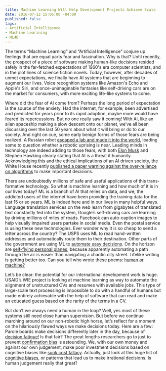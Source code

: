 ```yaml
---
title: Machine Learning Will Help Development Projects Achieve Scale
date: 2016-07-12 15:06:00 -04:00
published: false
tags:
- Artificial Intelligence
- Machine Learining
- ML4D
---
```


The terms “Machine Learning” and “Artificial Intelligence” conjure up feelings that are equal parts fear and fascination. Why is that? Until recently, the prospect of a piece of software making human-like decisions resided safely in the far-fetched expectations of 1960's era computer scientists, and in the plot lines of science fiction novels. Today, however, after decades of unmet expectations, we finally have AI systems that are beginning to augment our lives. Voice recognition systems like Amazon's Echo and Apple's Siri, and once-unimaginable fantasies like self-driving cars are on the market for consumers, with more exciting life-like systems to come. 

Where did the fear of AI come from? Perhaps the long period of expectation is the source of the anxiety. Had the internet, for example, been advertised and predicted for years prior to its rapid adoption, maybe more would have feared its repercussions. But no one really saw it coming! With AI, like an alien spaceship making a slow descent onto our planet, we’ve all been discussing over the last 50 years about what it will bring or do to our society. And right on cue, some early benign forms of those fears are being realized. A Russian robot [escaped a lab and made it into the world](http://qz.com/709161/its-happening-a-robot-escaped-a-lab-in-russia-and-made-a-dash-for-freedom/), leading some to question whether a robotic uprising is near. Leading minds in technology are indeed adding to those fears, with both [Elon Musk](http://www.vanityfair.com/news/tech/2014/10/elon-musk-artificial-intelligence-fear) and Stephen Hawking clearly stating that AI is a threat it humanity. Acknowledging this and the ethical implications of an AI driven society, the White House recently [published a paper warning against the over-reliance on algorithms](https://www.whitehouse.gov/sites/default/files/microsites/ostp/2016_0504_data_discrimination.pdf) to make important decisions. 

There are undoubtedly millions of safe and useful applications of this trans-formative technology. So what is machine learning and how much of it is in our lives today? ML is a branch of AI that relies on data, and we, the addicted users of the internet have been providing the training data for the last 15 or so years. ML is indeed here and in our lives in many helpful ways. Language translation services on the web learn from gigabytes of translated text constantly fed into the system, Google’s self-driving cars are learning by driving millions of miles of roads. Facebook can auto-caption images to help visually impaired users partake in social media. Even the postal service is using these new technologies. Ever wonder why it is so cheap to send a letter across the country? The USPS uses ML to read hand-written addresses and automatically route them to their destination. Other parts of the government are using ML to [automate easy decisions](https://18f.gsa.gov/2015/11/18/automating-easy-government-decisions-with-machine-learning/). On the horizon are [self-flying personal planes](http://www.bloomberg.com/news/articles/2016-06-09/welcome-to-larry-page-s-secret-flying-car-factories), because apparently automating a path through the air is easier than navigating a chaotic city street. Lifelike writing is getting better too. Can you tell who wrote these poems: [human or machine?](http://www.npr.org/sections/alltechconsidered/2016/06/27/480639265/human-or-machine-can-you-tell-who-wrote-these-poems)

Let’s be clear: the potential for our international development work is huge. USAID’s WIE project is looking at machine learning as way to automate the alignment of unstructured CVs and resumes with available jobs. This type of large-scale text processing is impossible to do with a handful of humans but made entirely achievable with the help of software that can read and make an educated guess based on the rarity of the terms in a CV. 

But don’t we always need a human in the loop? Well, yes most of these systems still need close human supervision. But before we continue marching around on our non-robotic high horse, let’s reflect for a moment on the hilariously flawed ways we make decisions today. Here are a few: Parole boards make decisions differently later in the day, because of [decision fatigue!](http://www.nytimes.com/2011/08/21/magazine/do-you-suffer-from-decision-fatigue.html) Is that fair? The great lengths researchers go to just to prevent [confirmation bias](https://en.wikipedia.org/wiki/Confirmation_bias) is astounding. We, with our own money and against our own judgement, make poor investment decisions based on cognitive biases like [sunk cost fallacy](https://en.wikipedia.org/wiki/Sunk_costs). Actually, just look at this huge list of [cognitive biases](https://en.wikipedia.org/wiki/List_of_cognitive_biases), or patterns that lead us to make irrational decisions. Is human judgement really that great?